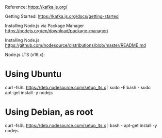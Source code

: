 Reference:
https://kafka.js.org/

Getting Started:
https://kafka.js.org/docs/getting-started

Installing Node.js via Package Manager
https://nodejs.org/en/download/package-manager/

Installing Node.js
https://github.com/nodesource/distributions/blob/master/README.md

Node.js LTS (v16.x):
# Using Ubuntu
curl -fsSL https://deb.nodesource.com/setup_lts.x | sudo -E bash -
sudo apt-get install -y nodejs

# Using Debian, as root
curl -fsSL https://deb.nodesource.com/setup_lts.x | bash -
apt-get install -y nodejs

